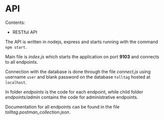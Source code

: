 # API

Contents:

- RESTful API

The API is written in nodejs, express and starts running with the command `npm start`.

Main file is *index.js* which starts the application on port **9103** and connects to all endpoints.

Connection with the database is done through the file *connect.js* using username `user` and blank password on the database `tolltag` hosted at `localhost`.

In folder *endpoints* is the code for each endpoint, while child folder *endpoints/admin* contains the code for administrative endpoints.

Documentation for all endpoints can be found in the file *tolltag.postman_collection.json*.
